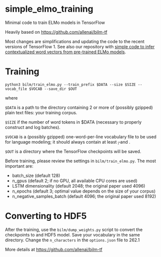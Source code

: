# simple_elmo_training
Minimal code to train ELMo models in TensorFlow

Heavily based on https://github.com/allenai/bilm-tf

Most changes are simplifications and updating the code to the recent versions of TensorFlow 1.
See also our repository with [simple code to infer contextualized word vectors from pre-trained ELMo models](https://github.com/ltgoslo/simple_elmo).

# Training

`python3 bilm/train_elmo.py --train_prefix $DATA --size $SIZE --vocab_file $VOCAB --save_dir $OUT`

where

`$DATA` is a path to the directory containing 2 or more of (possibly gzipped) plain text files: your training corpus.

`$SIZE` if the number of word tokens in $DATA (necessary to properly construct and log batches).

`$VOCAB` is a (possibly gzipped) one-word-per-line vocabulary file to be used for language modeling; it should always contain at least <S>, </S> and <UNK>.

`$OUT` is a directory where the TensorFlow checkpoints will be saved.


Before training, please review the settings in `bilm/train_elmo.py`. The most important are:
- batch_size (default 128)
- n_gpus (default 2; if no GPU, all available CPU cores are used)
- LSTM dimensionality (default 2048; the original paper used 4096)
- n_epochs (default 3; optimal value depends on the size of your corpus)
- n_negative_samples_batch (default 4096; the original paper used 8192)

# Converting to HDF5

After the training, use the `bilm/dump_weights.py` script to convert the checkpoints to and HDF5 model.
Save your vocabulary in the same directory. Change the `n_characters` in the `options.json` file to 262.1

More details at https://github.com/allenai/bilm-tf

